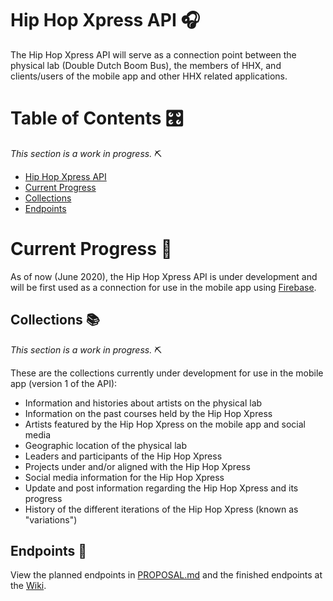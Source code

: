 # Hip Hop Xpress API :headphones:
The Hip Hop Xpress API will serve as a connection point between the physical lab (Double Dutch Boom Bus), the members of HHX, and clients/users of the mobile app and other HHX related applications.

# Table of Contents :control_knobs:
*This section is a work in progress.* :pick:
* [Hip Hop Xpress API](#hip-hop-xpress-api-headphones)
* [Current Progress](#current-progress-hammer)
* [Collections](#collections-books)
* [Endpoints](#endpoints-electric_plug)

# Current Progress :hammer:
As of now (June 2020), the Hip Hop Xpress API is under development and will be first used as a connection for use in the mobile app using [Firebase](https://firebase.google.com/).

## Collections :books:
*This section is a work in progress.* :pick:

These are the collections currently under development for use in the mobile app (version 1 of the API):
* Information and histories about artists on the physical lab
* Information on the past courses held by the Hip Hop Xpress
* Artists featured by the Hip Hop Xpress on the mobile app and social media
* Geographic location of the physical lab
* Leaders and participants of the Hip Hop Xpress
* Projects under and/or aligned with the Hip Hop Xpress
* Social media information for the Hip Hop Xpress
* Update and post information regarding the Hip Hop Xpress and its progress
* History of the different iterations of the Hip Hop Xpress (known as "variations")

## Endpoints :electric_plug:
View the planned endpoints in [PROPOSAL.md](PROPOSAL.md) and the finished endpoints at the [Wiki](https://github.com/Hip-Hop-Xpress/hhx-api/wiki/Endpoints).